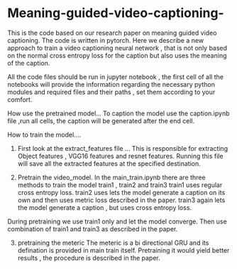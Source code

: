 # Meaning-guided-video-captioning-
This is the code based on our research paper on meaning guided video captioning. The code is written in pytorch.
Here we describe a new approach to train a video captioning neural network , that is not only based on the normal cross entropy loss for the caption but also uses the meaning of the caption.

All the code files should be run in jupyter notebook , the first cell of all the notebooks will provide the information regarding the necessary python modules and required files and their paths , set them according to your comfort.


How use the pretrained model...
 To caption the model use the caption.ipynb file ,run all cells, the caption will be generated after the end cell.
 
 How to train the model....
1) First look at the extract_features file ...
  This is responsible for extracting Object features , VGG16 features and resnet features. Running this file will save all the extracted features at the specified destination.

2) Pretrain the video_model.
  In the main_train.ipynb there are three methods to train the model  train1 , train2 and train3 
  train1 uses regular cross entropy loss.
  train2 uses lets the model generate a caption on its own and then uses metric loss described in the paper.
  train3 again lets the model generate a caption , but uses cross entropy loss.
  
  During pretraining we use train1 only and let the model converge.
  Then use combination of train1 and train3 as described in the paper.
  
3) pretraining the meteric 
   The meteric is a bi directional GRU and its defination is provided in main train itself. Pretraining it would yield better results , the procedure is described in the paper.
